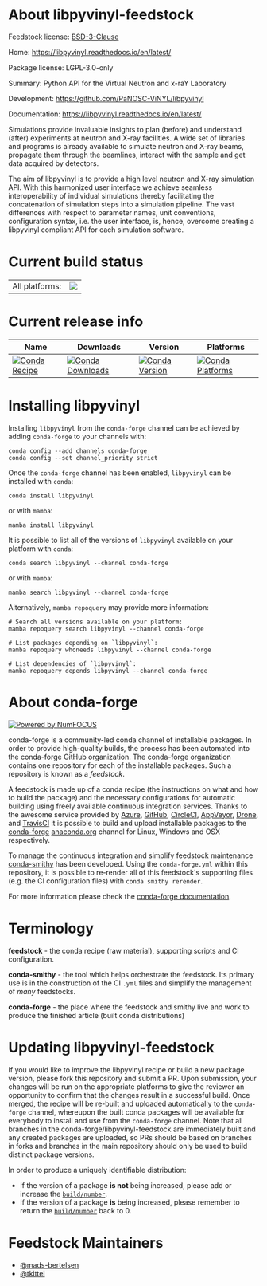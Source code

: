 About libpyvinyl-feedstock
==========================

Feedstock license: [BSD-3-Clause](https://github.com/conda-forge/libpyvinyl-feedstock/blob/main/LICENSE.txt)

Home: https://libpyvinyl.readthedocs.io/en/latest/

Package license: LGPL-3.0-only

Summary: Python API for the Virtual Neutron and x-raY Laboratory

Development: https://github.com/PaNOSC-ViNYL/libpyvinyl

Documentation: https://libpyvinyl.readthedocs.io/en/latest/

Simulations provide invaluable insights to plan (before) and understand (after)
experiments at neutron and X-ray facilities. A wide set of libraries and
programs is already available to simulate neutron and X-ray beams, propagate
them through the beamlines, interact with the sample and get data acquired by
detectors.

The aim of libpyvinyl is to provide a high level neutron and X-ray simulation
API. With this harmonized user interface we achieve seamless interoperability of
individual simulations thereby facilitating the concatenation of simulation
steps into a simulation pipeline. The vast differences with respect to parameter
names, unit conventions, configuration syntax, i.e. the user interface, is,
hence, overcome creating a libpyvinyl compliant API for each simulation
software.


Current build status
====================


<table><tr><td>All platforms:</td>
    <td>
      <a href="https://dev.azure.com/conda-forge/feedstock-builds/_build/latest?definitionId=23412&branchName=main">
        <img src="https://dev.azure.com/conda-forge/feedstock-builds/_apis/build/status/libpyvinyl-feedstock?branchName=main">
      </a>
    </td>
  </tr>
</table>

Current release info
====================

| Name | Downloads | Version | Platforms |
| --- | --- | --- | --- |
| [![Conda Recipe](https://img.shields.io/badge/recipe-libpyvinyl-green.svg)](https://anaconda.org/conda-forge/libpyvinyl) | [![Conda Downloads](https://img.shields.io/conda/dn/conda-forge/libpyvinyl.svg)](https://anaconda.org/conda-forge/libpyvinyl) | [![Conda Version](https://img.shields.io/conda/vn/conda-forge/libpyvinyl.svg)](https://anaconda.org/conda-forge/libpyvinyl) | [![Conda Platforms](https://img.shields.io/conda/pn/conda-forge/libpyvinyl.svg)](https://anaconda.org/conda-forge/libpyvinyl) |

Installing libpyvinyl
=====================

Installing `libpyvinyl` from the `conda-forge` channel can be achieved by adding `conda-forge` to your channels with:

```
conda config --add channels conda-forge
conda config --set channel_priority strict
```

Once the `conda-forge` channel has been enabled, `libpyvinyl` can be installed with `conda`:

```
conda install libpyvinyl
```

or with `mamba`:

```
mamba install libpyvinyl
```

It is possible to list all of the versions of `libpyvinyl` available on your platform with `conda`:

```
conda search libpyvinyl --channel conda-forge
```

or with `mamba`:

```
mamba search libpyvinyl --channel conda-forge
```

Alternatively, `mamba repoquery` may provide more information:

```
# Search all versions available on your platform:
mamba repoquery search libpyvinyl --channel conda-forge

# List packages depending on `libpyvinyl`:
mamba repoquery whoneeds libpyvinyl --channel conda-forge

# List dependencies of `libpyvinyl`:
mamba repoquery depends libpyvinyl --channel conda-forge
```


About conda-forge
=================

[![Powered by
NumFOCUS](https://img.shields.io/badge/powered%20by-NumFOCUS-orange.svg?style=flat&colorA=E1523D&colorB=007D8A)](https://numfocus.org)

conda-forge is a community-led conda channel of installable packages.
In order to provide high-quality builds, the process has been automated into the
conda-forge GitHub organization. The conda-forge organization contains one repository
for each of the installable packages. Such a repository is known as a *feedstock*.

A feedstock is made up of a conda recipe (the instructions on what and how to build
the package) and the necessary configurations for automatic building using freely
available continuous integration services. Thanks to the awesome service provided by
[Azure](https://azure.microsoft.com/en-us/services/devops/), [GitHub](https://github.com/),
[CircleCI](https://circleci.com/), [AppVeyor](https://www.appveyor.com/),
[Drone](https://cloud.drone.io/welcome), and [TravisCI](https://travis-ci.com/)
it is possible to build and upload installable packages to the
[conda-forge](https://anaconda.org/conda-forge) [anaconda.org](https://anaconda.org/)
channel for Linux, Windows and OSX respectively.

To manage the continuous integration and simplify feedstock maintenance
[conda-smithy](https://github.com/conda-forge/conda-smithy) has been developed.
Using the ``conda-forge.yml`` within this repository, it is possible to re-render all of
this feedstock's supporting files (e.g. the CI configuration files) with ``conda smithy rerender``.

For more information please check the [conda-forge documentation](https://conda-forge.org/docs/).

Terminology
===========

**feedstock** - the conda recipe (raw material), supporting scripts and CI configuration.

**conda-smithy** - the tool which helps orchestrate the feedstock.
                   Its primary use is in the construction of the CI ``.yml`` files
                   and simplify the management of *many* feedstocks.

**conda-forge** - the place where the feedstock and smithy live and work to
                  produce the finished article (built conda distributions)


Updating libpyvinyl-feedstock
=============================

If you would like to improve the libpyvinyl recipe or build a new
package version, please fork this repository and submit a PR. Upon submission,
your changes will be run on the appropriate platforms to give the reviewer an
opportunity to confirm that the changes result in a successful build. Once
merged, the recipe will be re-built and uploaded automatically to the
`conda-forge` channel, whereupon the built conda packages will be available for
everybody to install and use from the `conda-forge` channel.
Note that all branches in the conda-forge/libpyvinyl-feedstock are
immediately built and any created packages are uploaded, so PRs should be based
on branches in forks and branches in the main repository should only be used to
build distinct package versions.

In order to produce a uniquely identifiable distribution:
 * If the version of a package **is not** being increased, please add or increase
   the [``build/number``](https://docs.conda.io/projects/conda-build/en/latest/resources/define-metadata.html#build-number-and-string).
 * If the version of a package **is** being increased, please remember to return
   the [``build/number``](https://docs.conda.io/projects/conda-build/en/latest/resources/define-metadata.html#build-number-and-string)
   back to 0.

Feedstock Maintainers
=====================

* [@mads-bertelsen](https://github.com/mads-bertelsen/)
* [@tkittel](https://github.com/tkittel/)

